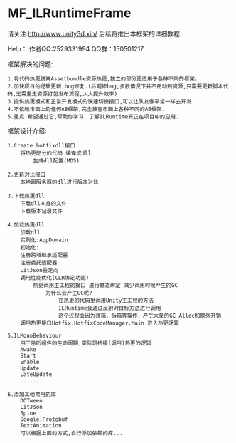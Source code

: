 # MF_ILRuntimeFrame

请关注:http://www.unity3d.xin/ 后续将推出本框架的详细教程
	
Help：
	作者QQ:2529331994
	QQ群：150501217
	


框架解决的问题:

    1.将代码热更脱离Assetbundle资源热更,独立的部分更适用于各种不同的框架。
    2.加快项目的逻辑更新,bug修复.(后期修bug,多数情况下并不用动到资源,只需要更新脚本代码,无需重走资源打包发布流程,大大提升效率)
    3.提供热更模式和正常开发模式的快速切换接口,可以让队友像平常一样去开发.
    4.不依赖市面上的任何AB框架,完全兼容市面上各种不同的AB框架.
    5.重点:希望通过它,帮助你学习、了解ILRuntime真正在项目中的应用.


框架设计介绍:
	
	1.Create hotfixdll接口
		将热更部分的代码 编译成dll
    		生成dll配置(MD5)
    
	2.更新对比接口
		本地跟服务器的dll进行版本对比
		
	3.下载热更dll
		下载dll本身的文件
		下载版本记录文件
		
	4.加载热更dll
		加载dll
		实例化:AppDomain
		初始化:
		注册跨域继承适配器
		注册委托适配器
		LitJson重定向
		调用性能优化(CLR绑定功能)
			热更调用主工程的接口 进行静态绑定 减少调用时候产生的GC
				为什么会产生GC呢?
					在热更的代码里调用Unity主工程的方法
					ILRuntime会通过反射对目标方法进行调用
					这个过程会因为装箱，拆箱等操作，产生大量的GC Alloc和额外开销 
		调用热更接口Hotfix.HotfixCodeManager.Main 进入热更逻辑
		
	5.ILMonoBehaviour
		用于监听组件的生命周期,实际是桥接(调用)热更的逻辑
		Awake
		Start
		Enable
		Update
		LateUpdate
		.......
		
	6.添加其他常用的库
		DOTween
		LitJson
		Spine
		Google.Protobuf
		TextAnimation
		可以根据上面的方式,自行添加依赖的库...
		
